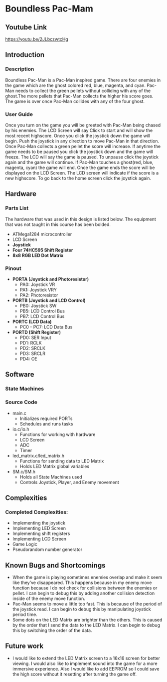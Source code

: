 # Boundless Pac-Mam

## Youtube Link

https://youtu.be/2JLbczwtcHg

## Introduction

### Description

Boundless Pac-Man is a Pac-Man inspired game. There are four enemies in the game
which are the ghost colored red, blue, magenta, and cyan. Pac-Man needs to collect the green
pellets without colliding with any of the ghost.The more pellets that Pac-Man collects the higher
his score goes. The game is over once Pac-Man collides with any of the four ghost.


### User Guide

Once you turn on the game you will be greeted with Pac-Man being chased by his
enemies. The LCD Screen will say Click to start and will show the most recent highscore. Once
you click the joystick down the game will begin.
Push the joystick in any direction to move Pac-Man in that direction. Once Pac-Man
collects a green pellet the score will increase.
If anytime the game needs to be paused you click the joystick down and the game will
freeze. The LCD will say the game is paused. To unpause click the joystick again and the game
will continue.
If Pac-Man touches a ghost(red, blue, magenta, cyan) the game will end. Once the game
ends the score will be displayed on the LCD Screen. The LCD screen will indicate if the score is
a new highscore.
To go back to the home screen click the joystick again.


## Hardware

### Parts List

The hardware that was used in this design is listed below. The equipment that was not
taught in this course has been bolded.
* ATMega1284 microcontroller
* LCD Screen
* __Joystick__
* __Four 74HC595 Shift Register__
* __8x8 RGB LED Dot Matrix__

### Pinout
* __PORTA (Joystick and Photoresistor)__ 
    * PA0: Joystick VR
    * PA1: Joystick VRY
    * PA2: Photoresistor
* __PORTB (Joystick and LCD Control)__
    * PB0: Joystick SW
    * PB5: LCD Control Bus
    * PB7: LCD Control Bus
* __PORTC (LCD Data)__
    * PC0 - PC7: LCD Data Bus
* __PORTD (Shift Register)__
    * PD0: SER Input
    * PD1: RCLK
    * PD2: SRCLK
    * PD3: SRCLR
    * PD4: OE


## Software

### State Machines




### Source Code
* main.c
    * Initializes required PORTs
    * Schedules and runs tasks
* io.c/io.h
    * Functions for working with hardware
    * LCD Screen
    * ADC
    * Timer
* led_matrix.c/led_matrix.h
    * Functions for sending data to LED Matrix
    * Holds LED Matrix global variables
* SM.c/SM.h
    * Holds all State Machines used
    * Controls Joystick, Player, and Enemy movement

## Complexities

### Completed Complexities:
* Implementing the joystick
* Implementing LED Screen
* Implementing shift registers
* Implementing LCD Screen
* Game Logic
* Pseudorandom number generator

## Known Bugs and Shortcomings
* When the game is playing sometimes enemies overlap and make it seem like they’ve
disappeared. This happens because in my enemy move function because I do not check
for collisions between the enemies or pellet. I can begin to debug this by adding another
collision detection inside of the enemy move function.
* Pac-Man seems to move a little too fast. This is because of the period of the joystick
read. I can begin to debug this by manipulating joystick period time.
* Some dots on the LED Matrix are brighter than the others. This is caused by the order
that I send the data to the LED Matrix. I can begin to debug this by switching the order of
the data.
## Future work

* I would like to extend the LED Matrix screen to a 16x16 screen for better viewing. I would also
like to implement sound into the game for a more immersive experience. Also I would like to add
EEPROM so I could save the high score without it resetting after turning the game off.
